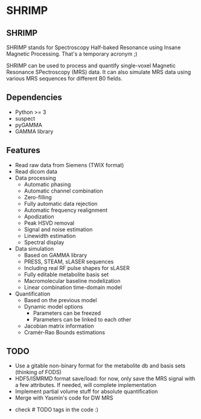 # SHRIMP

## SHRIMP

SHRIMP stands for Spectroscopy Half-baked Resonance using Insane Magnetic Processing. That's a temporary acronym ;)

SHRIMP can be used to process and quantify single-voxel Magnetic Resonance SPectroscopy (MRS) data. It can also simulate MRS data using various MRS sequences for different B0 fields.

## Dependencies

- Python >= 3
- suspect
- pyGAMMA
- GAMMA library

## Features

- Read raw data from Siemens (TWIX format)
- Read dicom data
- Data processing
	- Automatic phasing
	- Automatic channel combination
	- Zero-filling
	- Fully automatic data rejection
	- Automatic frequency realignment
	- Apodization
	- Peak HSVD removal
	- Signal and noise estimation
	- Linewidth estimation
	- Spectral display
- Data simulation
	- Based on GAMMA library
	- PRESS, STEAM, sLASER sequences
	- Including real RF pulse shapes for sLASER
	- Fully editable metabolite basis set
	- Macromolecular baseline modelization
	- Linear combination time-domain model
- Quantification
	- Based on the previous model
	- Dynamic model options
		- Parameters can be freezed
		- Parameters can be linked to each other
	- Jacobian matrix information
	- Cramér-Rao Bounds estimations

## TODO

- Use a gitable non-binary format for the metabolite db and basis sets (thinking of FODS)
- HDF5/ISMRMD format save/load: for now, only save the MRS signal with a few attributes. If needed, will complete implementation
- Implement partial volume stuff for absolute quantification
- Merge with Yasmin's code for DW MRS
+ check # TODO tags in the code :)
